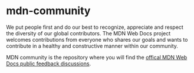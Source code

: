 # mdn-community

We put people first and do our best to recognize, appreciate and respect the diversity of our global contributors. The MDN Web Docs project welcomes contributions from everyone who shares our goals and wants to contribute in a healthy and constructive manner within our community.

MDN community is the repository where you will find the [offical MDN Web Docs public feedback discussions](https://github.com/mdn/mdn-community/discussions).
